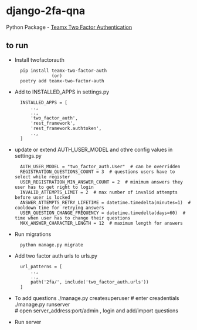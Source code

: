 # django-2fa-qna

 Python Package - [Teamx Two Factor Authentication](https://pypi.org/project/teamx-two-factor-auth/)


## to run

- Install twofactorauth

        pip install teamx-two-factor-auth
                    (or)
        poetry add teamx-two-factor-auth

- Add to INSTALLED_APPS in settings.py

        INSTALLED_APPS = [
            ..,
            ..,
            'two_factor_auth',
            'rest_framework',
            'rest_framework.authtoken',
            ..,
        ]

- update or extend AUTH_USER_MODEL and othre config values in settings.py

        AUTH_USER_MODEL = "two_factor_auth.User"  # can be overridden
        REGISTRATION_QUESTIONS_COUNT = 3  # questions users have to select while register
        USER_REGISTRATION_MIN_ANSWER_COUNT = 2  # minimum answers they user has to get right to login
        INVALID_ATTEMPTS_LIMIT = 2  # max number of invalid attempts before user is locked
        ANSWER_ATTEMPTS_RETRY_LIFETIME = datetime.timedelta(minutes=1)  # cooldown time for retrying answers
        USER_QUESTION_CHANGE_FREQUENCY = datetime.timedelta(days=60)  # time when user has to change their questions
        MAX_ANSWER_CHARACTER_LENGTH = 12  # maximum length for answers

- Run migrations 

        python manage.py migrate

- Add two factor auth urls to urls.py 

        url_patterns = [
            ..,
            ..,
            path('2fa/', include('two_factor_auth.urls'))
        ]


- To add questions 
       ./manage.py createsuperuser   # enter creadentials
       ./manage.py runserver  
       #  open server_address:port/admin  , login and add/import questions


- Run server

